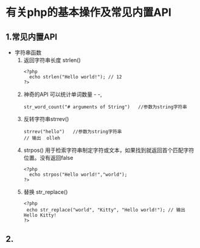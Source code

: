 # 有关php的基本操作及常见内置API
## 1.常见内置API 
  + 字符串函数
    1. 返回字符串长度 strlen() 
       ```
       <?php
         echo strlen("Hello world!"); // 12
       ?>
       ```
    2. 神奇的API 可以统计单词数量  - -, 
        ```
        str_word_count("# arguments of String")   //参数为string字符串
        ```
    3. 反转字符串strrev()
        ```
        strrev("hello")   //参数为string字符串 
        // 输出  olleh
        ```
    4. strpos()  用于检索字符串制定字符或文本，如果找到就返回首个匹配字符位置。没有返回false
       ```
       <?php
         echo strpos("Hello world!","world");
       ?>
       ```
    5. 替换 str_replace() 
       ```
       <?php
        echo str_replace("world", "Kitty", "Hello world!"); // 输出 Hello Kitty!
       ?>
       ```   
## 2.       